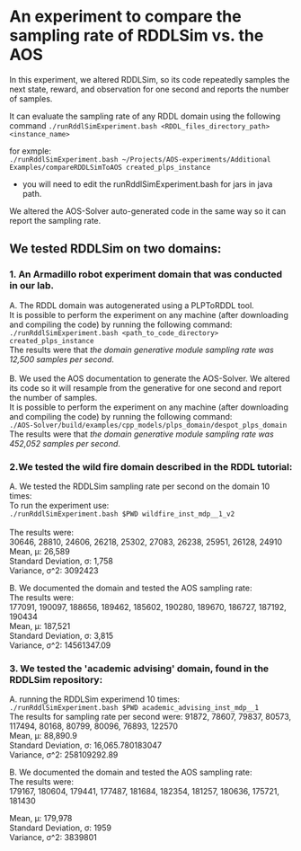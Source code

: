 
# An experiment to compare the sampling rate of RDDLSim vs. the AOS
In this experiment, we altered RDDLSim, so its code repeatedly samples the next state, reward, and observation for one second and reports the number of samples. </br>

It can evaluate the sampling rate of any RDDL domain using the following command
`./runRddlSimExperiment.bash <RDDL_files_directory_path> <instance_name>`

for exmple:</br>
`./runRddlSimExperiment.bash ~/Projects/AOS-experiments/Additional Examples/compareRDDLSimToAOS created_plps_instance`

* you will need to edit the runRddlSimExperiment.bash for jars in java path.

We altered the AOS-Solver auto-generated code in the same way so it can report the sampling rate.

## We tested RDDLSim on two domains:
### 1. An Armadillo robot experiment domain that was conducted in our lab.
 A.  The RDDL domain was autogenerated using a PLPToRDDL tool.   
It is possible to perform the experiment on any machine (after downloading and compiling the code) by running the following command:</br>
`./runRddlSimExperiment.bash <path_to_code_directory> created_plps_instance`</br>
The results were that *the domain generative module sampling rate was 12,500 samples per second*.
</br></br>
B. We used the AOS documentation to generate the AOS-Solver. We altered its code so it will resample from the generative for one second and report the number of samples.</br>
It is possible to perform the experiment on any machine (after downloading and compiling the code) by running the following command:</br>
`./AOS-Solver/build/examples/cpp_models/plps_domain/despot_plps_domain`</br>
The results were that *the domain generative module sampling rate was 452,052 samples per second*.

### 2.We tested the wild fire domain described in the RDDL tutorial:
A. We tested the RDDLSim sampling rate per second on the domain 10 times:</br>
To run the experiment use:</br>
`./runRddlSimExperiment.bash $PWD wildfire_inst_mdp__1_v2` </br>
</br>
The results were:</br>
30646, 28810, 24606, 26218, 25302, 27083, 26238, 25951, 26128, 24910</br>
Mean, μ:	26,589<br>
Standard Deviation, σ: 1,758</br>
Variance, σ^2: 	3092423 </br>

B. We documented the domain and tested the AOS sampling rate:</br>
The results were:</br>
177091, 190097, 188656, 189462, 185602, 190280, 189670, 186727, 187192, 190434</br>
Mean, μ:	187,521</br>
Standard Deviation, σ: 3,815</br>
Variance, σ^2: 	14561347.09</br>



### 3. We tested the 'academic advising' domain, found in the RDDLSim repository:
A. running the RDDLSim experimend 10 times: </br>
`./runRddlSimExperiment.bash $PWD academic_advising_inst_mdp__1` </br>
The results for sampling rate per second were:
91872, 78607, 79837, 80573, 117494, 80168, 80799, 80096, 76893, 122570</br>
Mean, μ:	88,890.9</br>
Standard Deviation, σ: 16,065.780183047</br>
Variance, σ^2: 	258109292.89</br>

B. We documented the domain and tested the AOS sampling rate:</br>
The results were:</br>
179167, 180604, 179441, 177487, 181684, 182354, 181257, 180636, 175721, 181430</br>

Mean, μ:	179,978</br>
Standard Deviation, σ: 1959</br>
Variance, σ^2: 	3839801</br>


